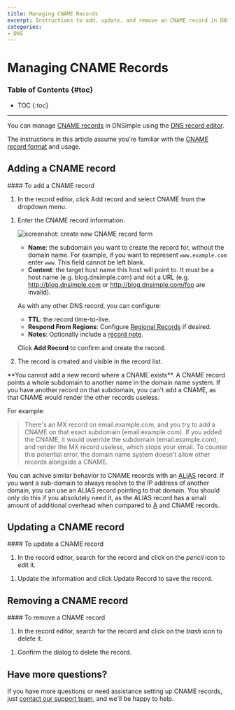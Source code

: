 ```yaml
---
title: Managing CNAME Records
excerpt: Instructions to add, update, and remove an CNAME record in DNSimple.
categories:
- DNS
---
```


# Managing CNAME Records

### Table of Contents {#toc}

* TOC
{:toc}

---

You can manage [CNAME records](/articles/cname-record) in DNSimple using the [DNS record editor](/articles/record-editor).

The instructions in this article assume you're familiar with the [CNAME record format](/articles/cname-record#record-format) and usage.

## Adding a CNAME record

<div class="section-steps" markdown="1">
#### To add a CNAME record

1.  In the record editor, click <label>Add record</label> and select <label>CNAME</label> from the dropdown menu.

<!--- needs screenshot -->

1.  Enter the CNAME record information.

    ![screenshot: create new CNAME record form](/files/record-cname-create-new.png)

    - **Name**: the subdomain you want to create the record for, without the domain name. For example, if you want to represent `www.example.com` enter `www`. This field cannot be left blank. 
    - **Content**: the target host name this host will point to. It must be a host name (e.g. blog.dnsimple.com) and not a URL (e.g. http://blog.dnsimple.com or http://blog.dnsimple.com/foo are invalid).

    As with any other DNS record, you can configure:

    - **TTL**: the record time-to-live.
    - **Respond From Regions**: Configure [Regional Records](/articles/regional-records/) if desired.
    - **Notes**: Optionally include a [record note](/articles/record-notes/).

    Click **Add Record** to confirm and create the record.

1.  The record is created and visible in the record list.

<!--- needs screenshot -->

</div> 

<note>
**You cannot add a new record where a CNAME exists**. A CNAME record points a whole subdomain to another name in the domain name system. If you have another record on that subdomain, you can't add a CNAME, as that CNAME would render the other records useless. 
</note>

For example:

> There's an MX record on email.example.com, and you try to add a CNAME on that exact subdomain (email.example.com). If you added the CNAME, it would override the subdomain
> (email.example.com), and render the MX record useless, which stops your email. To counter this potential error, the domain name system doesn't allow other records alongside
> a CNAME.

You can achive similar behavior to CNAME records with an [ALIAS](/articles/alias-record/) record. If you want a sub-domain to always resolve to the IP address of another domain, you can use an ALIAS record pointing to that domain. You should only do this if you absolutely need it, as the ALIAS record has a small amount of additional overhead when compared to [A](/articles/a-record/) and CNAME records.

## Updating a CNAME record

<div class="section-steps" markdown="1">
#### To update a CNAME record

1.  In the record editor, search for the record and click on the _pencil_ icon to edit it.

<!--- needs screenshot -->

1.  Update the information and click <label>Update Record</label> to save the record.
</div>

## Removing a CNAME record

<div class="section-steps" markdown="1">
#### To remove a CNAME record

1.  In the record editor, search for the record and click on the _trash_ icon to delete it.

<!--- needs screenshot -->

1.  Confirm the dialog to delete the record.
</div>

## Have more questions?

If you have more questions or need assistance setting up CNAME records, just [contact our support team](https://dnsimple.com/feedback), and we'll be happy to help.
